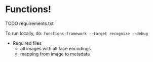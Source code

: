 # Functions!

TODO requirements.txt

To run locally, do:
`functions-framework --target recognize --debug`

- Required files
  - all images with all face encodings
  - mapping from image to metadata
